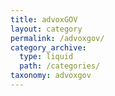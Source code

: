 ```yaml
---
title: advoxGOV
layout: category
permalink: /advoxgov/
category_archive:
  type: liquid
  path: /categories/
taxonomy: advoxgov
---
```

